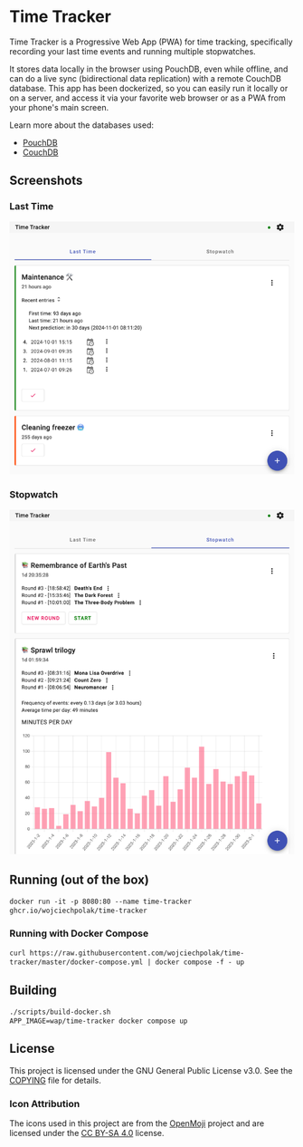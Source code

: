 # Time Tracker

Time Tracker is a Progressive Web App (PWA) for time tracking,
specifically recording your last time events and running multiple
stopwatches.

It stores data locally in the browser using PouchDB, even while
offline, and can do a live sync (bidirectional data replication)
with a remote CouchDB database. This app has been dockerized,
so you can easily run it locally or on a server, and access it
via your favorite web browser or as a PWA from your phone's main
screen.

Learn more about the databases used:
- [PouchDB](https://pouchdb.com/)
- [CouchDB](https://couchdb.apache.org/)

## Screenshots

### Last Time

<picture>
  <source media="(prefers-color-scheme: dark)" srcset="./.screenshots/last-time-view-dark.png">
  <source media="(prefers-color-scheme: light)" srcset="./.screenshots/last-time-view-light.png">
  <img alt="Screenshot of Last Time" src="./.screenshots/last-time-view-light.png">
</picture>

### Stopwatch

<picture>
  <source media="(prefers-color-scheme: dark)" srcset="./.screenshots/stopwatch-view-dark.png">
  <source media="(prefers-color-scheme: light)" srcset="./.screenshots/stopwatch-view-light.png">
  <img alt="Screenshot of Stopwatch" src="./.screenshots/stopwatch-view-light.png">
</picture>

## Running (out of the box)

```shell
docker run -it -p 8080:80 --name time-tracker ghcr.io/wojciechpolak/time-tracker
```

### Running with Docker Compose

```shell
curl https://raw.githubusercontent.com/wojciechpolak/time-tracker/master/docker-compose.yml | docker compose -f - up
```

## Building

```shell
./scripts/build-docker.sh
APP_IMAGE=wap/time-tracker docker compose up
```

## License

This project is licensed under the GNU General Public License v3.0.
See the [COPYING](COPYING) file for details.

### Icon Attribution

The icons used in this project are from the [OpenMoji](https://openmoji.org)
project and are licensed under the
[CC BY-SA 4.0](https://creativecommons.org/licenses/by-sa/4.0/) license.

